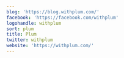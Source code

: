 ```yaml
---
blog: 'https://blog.withplum.com/'
facebook: 'https://facebook.com/withplum'
logohandle: withplum
sort: plum
title: Plum
twitter: withplum
website: 'https://withplum.com/'
---
```

